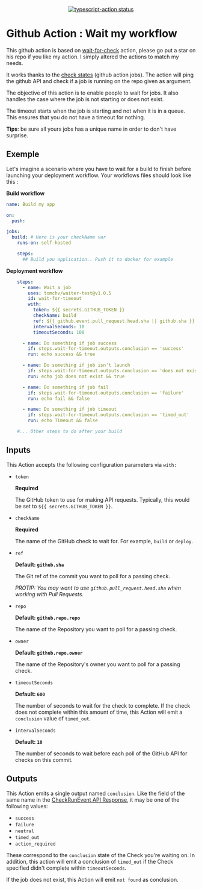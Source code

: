 <p align="center">
  <a href="https://github.com/actions/typescript-action/actions"><img alt="typescript-action status" src="https://github.com/actions/typescript-action/workflows/build-test/badge.svg"></a>
</p>

# Github Action : Wait my workflow

This github action is based on  [wait-for-check](https://github.com/fountainhead/action-wait-for-check) action, please go put a star on his repo if you like my action. I simply altered the actions to match my needs.

It works thanks to the [check states](https://docs.github.com/en/rest/reference/checks) (github action jobs). The action will ping the github API and check if a job is running on the repo given as argument.

The objective of this action is to enable people to wait for jobs. It also handles the case where the job is not starting or does not exist.

The timeout starts when the job is starting and not when it is in a queue. This ensures that you do not have a timeout for nothing.

**Tips**: be sure all yours jobs has a unique name in order to don't have surprise.

## Exemple

Let's imagine a scenario where you have to wait for a build to finish before launching your deployment workflow.
Your workflows files should look like this :


**Build workflow**
```yaml
name: Build my app

on:
  push:

jobs:
  build: # Here is your checkName var
    runs-on: self-hosted

    steps:
      ## Build you application.. Push it to docker for example
```

**Deployment workflow**
```yaml
    steps:
      - name: Wait a job
        uses: tomchv/waiter-test@v1.0.5
        id: wait-for-timeout
        with:
          token: ${{ secrets.GITHUB_TOKEN }}
          checkName: build
          ref: ${{ github.event.pull_request.head.sha || github.sha }}
          intervalSeconds: 10
          timeoutSeconds: 100

      - name: Do something if job success
        if: steps.wait-for-timeout.outputs.conclusion == 'success'
        run: echo success && true

      - name: Do something if job isn't launch
        if: steps.wait-for-timeout.outputs.conclusion == 'does not exist'
        run: echo job does not exist && true

      - name: Do something if job fail
        if: steps.wait-for-timeout.outputs.conclusion == 'failure'
        run: echo fail && false

      - name: Do something if job timeout
        if: steps.wait-for-timeout.outputs.conclusion == 'timed_out'
        run: echo Timeout && false

    #... Other steps to do after your build
```

## Inputs

This Action accepts the following configuration parameters via `with:`

- `token`

  **Required**
  
  The GitHub token to use for making API requests. Typically, this would be set to `${{ secrets.GITHUB_TOKEN }}`.
  
- `checkName`

  **Required**
  
  The name of the GitHub check to wait for. For example, `build` or `deploy`.

- `ref`

  **Default: `github.sha`**
  
  The Git ref of the commit you want to poll for a passing check.
  
  *PROTIP: You may want to use `github.pull_request.head.sha` when working with Pull Requests.*

  
- `repo`

  **Default: `github.repo.repo`**
  
  The name of the Repository you want to poll for a passing check.

- `owner`

  **Default: `github.repo.owner`**
  
  The name of the Repository's owner you want to poll for a passing check.

- `timeoutSeconds`

  **Default: `600`**

  The number of seconds to wait for the check to complete. If the check does not complete within this amount of time, this Action will emit a `conclusion` value of `timed_out`.
  
- `intervalSeconds`

  **Default: `10`**

  The number of seconds to wait before each poll of the GitHub API for checks on this commit.

## Outputs

This Action emits a single output named `conclusion`. Like the field of the same name in the [CheckRunEvent API Response](https://developer.github.com/v3/activity/events/types/#checkrunevent-api-payload), it may be one of the following values:

- `success`
- `failure`
- `neutral`
- `timed_out`
- `action_required`

These correspond to the `conclusion` state of the Check you're waiting on. In addition, this action will emit a conclusion of `timed_out` if the Check specified didn't complete within `timeoutSeconds`.

If the job does not exist, this Action will emit `not found` as conclusion.
